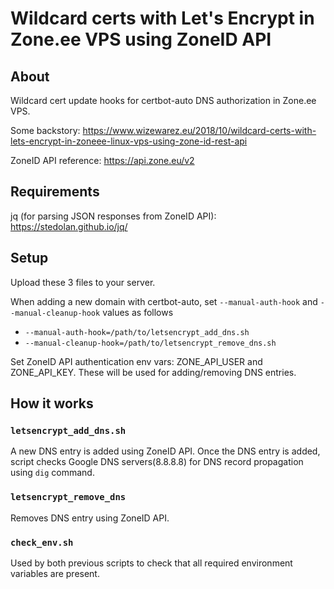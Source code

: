 # Wildcard certs with Let's Encrypt in Zone.ee VPS using ZoneID API

## About

Wildcard cert update hooks for certbot-auto DNS authorization in Zone.ee VPS.

Some backstory: https://www.wizewarez.eu/2018/10/wildcard-certs-with-lets-encrypt-in-zoneee-linux-vps-using-zone-id-rest-api

ZoneID API reference: https://api.zone.eu/v2

## Requirements

jq (for parsing JSON responses from ZoneID API): https://stedolan.github.io/jq/

## Setup

Upload these 3 files to your server.

When adding a new domain with certbot-auto, set `--manual-auth-hook` and `--manual-cleanup-hook` values as follows

* `--manual-auth-hook=/path/to/letsencrypt_add_dns.sh`
* `--manual-cleanup-hook=/path/to/letsencrypt_remove_dns.sh`

Set ZoneID API authentication env vars: ZONE_API_USER and ZONE_API_KEY. These will be used for adding/removing DNS entries.

## How it works

### `letsencrypt_add_dns.sh`

A new DNS entry is added using ZoneID API. Once the DNS entry is added, script checks Google DNS servers(8.8.8.8) for DNS record propagation using `dig` command.

### `letsencrypt_remove_dns`

Removes DNS entry using ZoneID API.

### `check_env.sh`

Used by both previous scripts to check that all required environment variables are present.
